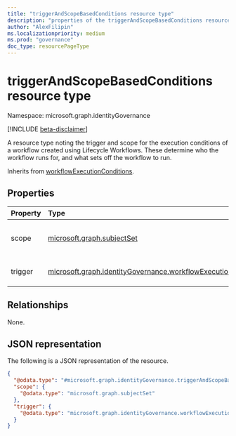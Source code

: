 ```yaml
---
title: "triggerAndScopeBasedConditions resource type"
description: "properties of the triggerAndScopeBasedConditions resource type"
author: "AlexFilipin"
ms.localizationpriority: medium
ms.prod: "governance"
doc_type: resourcePageType
---
```


# triggerAndScopeBasedConditions resource type

Namespace: microsoft.graph.identityGovernance

[!INCLUDE [beta-disclaimer](../../includes/beta-disclaimer.md)]

A resource type noting the trigger and scope for the execution conditions of a workflow created using Lifecycle Workflows. These determine who the workflow runs for, and what sets off the workflow to run.

Inherits from [workflowExecutionConditions](../resources/identitygovernance-workflowexecutionconditions.md).

## Properties

|Property|Type|Description|
|:---|:---|:---|
|scope|[microsoft.graph.subjectSet](../resources/subjectset.md)|Defines who the workflow runs for.|
|trigger|[microsoft.graph.identityGovernance.workflowExecutionTrigger](../resources/identitygovernance-workflowexecutiontrigger.md)|Sets a workflow to run.|

## Relationships

None.

## JSON representation

The following is a JSON representation of the resource.
<!-- {
  "blockType": "resource",
  "@odata.type": "microsoft.graph.identityGovernance.triggerAndScopeBasedConditions"
}
-->
``` json
{
  "@odata.type": "#microsoft.graph.identityGovernance.triggerAndScopeBasedConditions",
  "scope": {
    "@odata.type": "microsoft.graph.subjectSet"
  },
  "trigger": {
    "@odata.type": "microsoft.graph.identityGovernance.workflowExecutionTrigger"
  }
}
```
